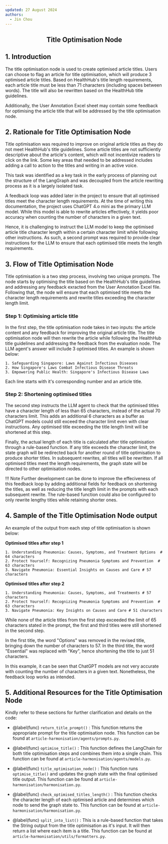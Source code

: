 ```yaml
---
updated: 27 August 2024
authors:
  - Jin Chou
---
```


<center><h2><p> Title Optimisation Node</p></h2></center>

## 1. Introduction
The title optimisation node is used to create optimised article titles. Users can choose to flag an article for title optimisation, which will produce 3 optimised article titles. Based on HealthHub's title length requirements, each article title must be less than 71 characters (including spaces between words). The title will also be rewritten based on the HealthHub title guidelines. 

Additionally, the User Annotation Excel sheet may contain some feedback for optimising the article title that will be addressed by the title optimisation node. 

## 2. Rationale for Title Optimisation Node
Title optimisation was required to improve on original article titles as they do not meet HealthHub's title guidelines. Some article titles are not sufficiently descriptive about the article's content, which will not incentivize readers to click on the link. Some key areas that needed to be addressed includes adding a call to action to the titles and writing in an active voice. 

This task was identified as a key task in the early process of planning out the structure of the LangGraph and was decoupled from the article rewriting process as it is a largely isolated task. 

A feedback loop was added later in the project to ensure that all optimised titles meet the character length requirements. At the time of writing this documentation, the project uses ChatGPT 4.o mini as the primary LLM model. While this model is able to rewrite articles effectively, it yields poor accuracy when counting the number of characters in a given text. 

Hence, it is challenging to instruct the LLM model to keep the optimised article title character length within a certain character limit while following other instructions. As such, a second prompt was required to provide clear instructions for the LLM to ensure that each optimised title meets the length requirements.

## 3. Flow of Title Optimisation Node
Title optimisation is a two step process, involving two unique prompts. The node starts by optimising the title based on the HealthHub's title guidelines and addressing any feedback exracted from the User Annotation Excel file. Following that, the node will ensure that each optimised title meets the character length requirements and rewrite titles exceeding the character length limit.

### Step 1: Optimising article title
In the first step, the title optimisation node takes in two inputs: the article content and any feedback for improving the original article title. The title optimisation node will then rewrite the article while following the HealthHub title guidelines and addressing the feedback from the evaluation node. The LLM agent's answer will include 3 optimised titles. An example is shown below:

```
1. Safeguarding Singapore: Laws Against Infectious Diseases  
2. How Singapore's Laws Combat Infectious Disease Threats  
3. Empowering Public Health: Singapore's Infectious Disease Laws  
```

Each line starts with it's corresponding number and an article title.

### Step 2: Shortening optimised titles
The second step instructs the LLM agent to check that the optimised titles have a character length of less than 65 characters, instead of the actual 70 characters limit. This adds an additional 6 characters as a buffer as ChatGPT models could still exceed the character limit even with clear instructions. Any optimised title exceeding the title length limit will be shortened at this step.

Finally, the actual length of each title is calculated after title optimisation through a rule-based function. If any title exceeds the character limit, the state graph will be redirected back for another round of title optimisation to produce shorter titles. In subsequent rewrites, all titles will be rewritten. If all optimised titles meet the length requirements, the graph state will be directed to other optimisation nodes.

!!! Note
    Further development can be done to improve the effeciveness of this feedback loop by adding additional fields for feedback on shortening the titles, as well as reducing the title length limit in the prompts with each subsequent rewrite. The rule-based function could also be configured to only rewrite lengthy titles while retaining shorter ones.

## 4. Sample of the Title Optimisation Node output

An example of the output from each step of title optimisation is shown below:

**Optimised titles after step 1**
```
1. Understanding Pneumonia: Causes, Symptoms, and Treatment Options  # 64 characters
2. Protect Yourself: Recognizing Pneumonia Symptoms and Prevention  # 63 characters
3. Navigate Pneumonia: Essential Insights on Causes and Care # 57 characters
```

**Optimised titles after step 2**
```
1. Understanding Pneumonia: Causes, Symptoms, and Treatments # 57 characters
2. Protect Yourself: Recognizing Pneumonia Symptoms and Prevention  # 63 characters
3. Navigate Pneumonia: Key Insights on Causes and Care # 51 characters
```
While none of the article titles from the first step exceeded the limit of 65 characters stated in the prompt, the first and third titles were still shortened in the second step. 

In the first title, the word "Options" was removed in the revised title, bringing down the number of characters to 57. In the third title, the word "Essential" was replaced with "Key", hence shortening the title to just 51 characters.

In this example, it can be seen that ChatGPT models are not very accurate with counting the number of characters in a given text. Nonetheless, the feedback loop works as intended. 

## 5. Additional Resources for the Title Optimisation Node
Kindly refer to these sections for further clarification and details on the code:

- @label(func) ```return_title_prompt()``` : This function returns the appropriate prompt for the title optimisation node. This function can be found at `article-harmonisation/agents/prompts.py`.

-  @label(func) ```optimise_title()``` : This function defines the LangChain for both title optimisation steps and combines them into a single chain. This function can be found at `article-harmonisation/agents/models.py`.

-  @label(func) ```title_optimisation_node()``` : This function runs `optimise_title()` and updates the graph state with the final optimised title output. This function can be found at `article-harmonisation/harmonisation.py`.

-  @label(func) ```check_optimised_titles_length()``` : This function checks the character length of each optimised article and determines which node to send the graph state to. This function can be found at `article-harmonisation/harmonisation.py`.

-  @label(func) ```split_into_list()``` : This is a rule-based function that takes the String output from the title optimisation as it's input. It will then return a list where each item is a title. This function can be found at `article-harmonisation/utils/formatters.py`.